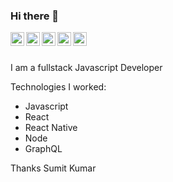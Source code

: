 ### Hi there 👋

<a href="https://www.linkedin.com/in/sumitka194/">
  <img align="left" alt="Sumit Kumar - LinkedIn" width="22px" src="https://cdn.jsdelivr.net/npm/simple-icons@v3/icons/linkedin.svg"/>
</a>
<a href="https://www.instagram.com/mishra.sumit.94">
  <img align="left" alt="Sumit Kumar - Instagram" width="22px" src="https://cdn.jsdelivr.net/npm/simple-icons@v3/icons/instagram.svg"/>
</a>
<a href="https://twitter.com/SumitMi94">
  <img align="left" alt="Sumit Kumar - Twitter" width="22px" src="https://cdn.jsdelivr.net/npm/simple-icons@v3/icons/twitter.svg"/>
</a>
<a href="https://facebook.com">
  <img align="left" alt="Sumit Kumar - Facebook" width="22px" src="https://cdn.jsdelivr.net/npm/simple-icons@v3/icons/facebook.svg"/>
</a>
<a href="https://medium.com/@sumitka194">
  <img align="left" alt="Sumit Kumar - Medium" width="22px" src="https://cdn.jsdelivr.net/npm/simple-icons@v3/icons/medium.svg" />
</a>
<br />
<br />

I am a fullstack Javascript Developer

Technologies I worked:
- Javascript
- React
- React Native
- Node
- GraphQL


Thanks
Sumit Kumar
<!--
**sumit194/sumit194** is a ✨ _special_ ✨ repository because its `README.md` (this file) appears on your GitHub profile.

Here are some ideas to get you started:

- 🔭 I’m currently working on ...
- 🌱 I’m currently learning ...
- 👯 I’m looking to collaborate on ...
- 🤔 I’m looking for help with ...
- 💬 Ask me about ...
- 📫 How to reach me: ...
- 😄 Pronouns: ...
- ⚡ Fun fact: ...
-->
